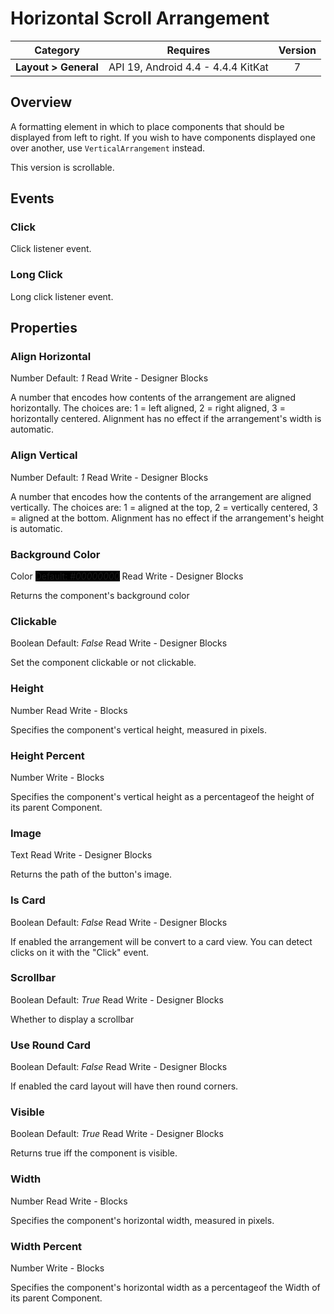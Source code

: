 # Horizontal Scroll Arrangement

| Category | Requires | Version |
|:--------:|:-------:|:--------:|
|**Layout > General**|<span class="chip chip-any">API 19, Android 4.4 - 4.4.4 KitKat</span>|<span class="chip chip-number">7</span>|

## Overview

A formatting element in which to place components that should be displayed from left to right. If you wish to have components displayed one over another, use `` VerticalArrangement `` instead.

This version is scrollable.

## Events

### Click

Click listener event.

<div class="block" ai2-block="event" not-rendered="true" value="%7B%22componentName%22:%20%22Horizontal%20Scroll%20Arrangement%22,%20%22name%22:%20%22Click%22,%20%22param%22:%20%5B%5D%7D"></div>

### Long Click

Long click listener event.

<div class="block" ai2-block="event" not-rendered="true" value="%7B%22componentName%22:%20%22Horizontal%20Scroll%20Arrangement%22,%20%22name%22:%20%22Long%20Click%22,%20%22param%22:%20%5B%5D%7D"></div>

## Properties

### Align Horizontal

<span style="user-select: none;"><span class="chip chip-number">Number</span>&#32;<span class="chip chip-number">Default: <i>1</i></span>&#32;&#32;&#32;&#32;&#32;&#32;&#32;&#32;&#32;&#32;<span class="chip chip-rw">Read</span>&#32;<span class="chip chip-rw">Write</span>&#32;-&#32;<span class="chip chip-bd">Designer</span>&#32;<span class="chip chip-bd">Blocks</span>&#32;</span>

A number that encodes how contents of the arrangement are aligned horizontally. The choices are: 1 = left aligned, 2 = right aligned, 3 = horizontally centered. Alignment has no effect if the arrangement's width is automatic.

<div class="block" ai2-block="property" not-rendered="true" value="%7B%22componentName%22:%20%22Horizontal%20Scroll%20Arrangement%22,%20%22name%22:%20%22Align%20Horizontal%22,%20%22getter%22:%20true%7D"></div>
<div class="block" ai2-block="property" not-rendered="true" value="%7B%22componentName%22:%20%22Horizontal%20Scroll%20Arrangement%22,%20%22name%22:%20%22Align%20Horizontal%22,%20%22getter%22:%20false%7D"></div>

### Align Vertical

<span style="user-select: none;"><span class="chip chip-number">Number</span>&#32;<span class="chip chip-number">Default: <i>1</i></span>&#32;&#32;&#32;&#32;&#32;&#32;&#32;&#32;&#32;&#32;<span class="chip chip-rw">Read</span>&#32;<span class="chip chip-rw">Write</span>&#32;-&#32;<span class="chip chip-bd">Designer</span>&#32;<span class="chip chip-bd">Blocks</span>&#32;</span>

A number that encodes how the contents of the arrangement are aligned vertically. The choices are: 1 = aligned at the top, 2 = vertically centered, 3 = aligned at the bottom. Alignment has no effect if the arrangement's height is automatic.

<div class="block" ai2-block="property" not-rendered="true" value="%7B%22componentName%22:%20%22Horizontal%20Scroll%20Arrangement%22,%20%22name%22:%20%22Align%20Vertical%22,%20%22getter%22:%20true%7D"></div>
<div class="block" ai2-block="property" not-rendered="true" value="%7B%22componentName%22:%20%22Horizontal%20Scroll%20Arrangement%22,%20%22name%22:%20%22Align%20Vertical%22,%20%22getter%22:%20false%7D"></div>

### Background Color

<span style="user-select: none;"><span class="chip chip-color">Color</span>&#32;<span class="chip chip-color" style="background-color: #000000;">Default: <i>#00000000</i></span>&#32;&#32;&#32;&#32;&#32;&#32;&#32;&#32;&#32;&#32;<span class="chip chip-rw">Read</span>&#32;<span class="chip chip-rw">Write</span>&#32;-&#32;<span class="chip chip-bd">Designer</span>&#32;<span class="chip chip-bd">Blocks</span>&#32;</span>

Returns the component's background color

<div class="block" ai2-block="property" not-rendered="true" value="%7B%22componentName%22:%20%22Horizontal%20Scroll%20Arrangement%22,%20%22name%22:%20%22Background%20Color%22,%20%22getter%22:%20true%7D"></div>
<div class="block" ai2-block="property" not-rendered="true" value="%7B%22componentName%22:%20%22Horizontal%20Scroll%20Arrangement%22,%20%22name%22:%20%22Background%20Color%22,%20%22getter%22:%20false%7D"></div>

### Clickable

<span style="user-select: none;"><span class="chip chip-boolean">Boolean</span>&#32;<span class="chip chip-boolean">Default: <i>False</i></span>&#32;&#32;&#32;&#32;&#32;&#32;&#32;&#32;&#32;&#32;<span class="chip chip-rw">Read</span>&#32;<span class="chip chip-rw">Write</span>&#32;-&#32;<span class="chip chip-bd">Designer</span>&#32;<span class="chip chip-bd">Blocks</span>&#32;</span>

Set the component clickable or not clickable.

<div class="block" ai2-block="property" not-rendered="true" value="%7B%22componentName%22:%20%22Horizontal%20Scroll%20Arrangement%22,%20%22name%22:%20%22Clickable%22,%20%22getter%22:%20true%7D"></div>
<div class="block" ai2-block="property" not-rendered="true" value="%7B%22componentName%22:%20%22Horizontal%20Scroll%20Arrangement%22,%20%22name%22:%20%22Clickable%22,%20%22getter%22:%20false%7D"></div>

### Height

<span style="user-select: none;"><span class="chip chip-number">Number</span>&#32;&#32;&#32;&#32;&#32;&#32;&#32;&#32;&#32;&#32;<span class="chip chip-rw">Read</span>&#32;<span class="chip chip-rw">Write</span>&#32;-&#32;<span class="chip chip-bd">Blocks</span>&#32;</span>

Specifies the component's vertical height, measured in pixels.

<div class="block" ai2-block="property" not-rendered="true" value="%7B%22componentName%22:%20%22Horizontal%20Scroll%20Arrangement%22,%20%22name%22:%20%22Height%22,%20%22getter%22:%20true%7D"></div>
<div class="block" ai2-block="property" not-rendered="true" value="%7B%22componentName%22:%20%22Horizontal%20Scroll%20Arrangement%22,%20%22name%22:%20%22Height%22,%20%22getter%22:%20false%7D"></div>

### Height Percent

<span style="user-select: none;"><span class="chip chip-number">Number</span>&#32;&#32;&#32;&#32;&#32;&#32;&#32;&#32;&#32;&#32;<span class="chip chip-rw">Write</span>&#32;-&#32;<span class="chip chip-bd">Blocks</span>&#32;</span>

Specifies the component's vertical height as a percentageof the height of its parent Component.

<div class="block" ai2-block="property" not-rendered="true" value="%7B%22componentName%22:%20%22Horizontal%20Scroll%20Arrangement%22,%20%22name%22:%20%22Height%20Percent%22,%20%22getter%22:%20false%7D"></div>

### Image

<span style="user-select: none;"><span class="chip chip-text">Text</span>&#32;&#32;&#32;&#32;&#32;&#32;&#32;&#32;&#32;&#32;<span class="chip chip-rw">Read</span>&#32;<span class="chip chip-rw">Write</span>&#32;-&#32;<span class="chip chip-bd">Designer</span>&#32;<span class="chip chip-bd">Blocks</span>&#32;</span>

Returns the path of the button's image.

<div class="block" ai2-block="property" not-rendered="true" value="%7B%22componentName%22:%20%22Horizontal%20Scroll%20Arrangement%22,%20%22name%22:%20%22Image%22,%20%22getter%22:%20true%7D"></div>
<div class="block" ai2-block="property" not-rendered="true" value="%7B%22componentName%22:%20%22Horizontal%20Scroll%20Arrangement%22,%20%22name%22:%20%22Image%22,%20%22getter%22:%20false%7D"></div>

### Is Card

<span style="user-select: none;"><span class="chip chip-boolean">Boolean</span>&#32;<span class="chip chip-boolean">Default: <i>False</i></span>&#32;&#32;&#32;&#32;&#32;&#32;&#32;&#32;&#32;&#32;<span class="chip chip-rw">Read</span>&#32;<span class="chip chip-rw">Write</span>&#32;-&#32;<span class="chip chip-bd">Designer</span>&#32;<span class="chip chip-bd">Blocks</span>&#32;</span>

If enabled the arrangement will be convert to a card view. You can detect clicks on it with the "Click" event.

<div class="block" ai2-block="property" not-rendered="true" value="%7B%22componentName%22:%20%22Horizontal%20Scroll%20Arrangement%22,%20%22name%22:%20%22Is%20Card%22,%20%22getter%22:%20true%7D"></div>
<div class="block" ai2-block="property" not-rendered="true" value="%7B%22componentName%22:%20%22Horizontal%20Scroll%20Arrangement%22,%20%22name%22:%20%22Is%20Card%22,%20%22getter%22:%20false%7D"></div>

### Scrollbar

<span style="user-select: none;"><span class="chip chip-boolean">Boolean</span>&#32;<span class="chip chip-boolean">Default: <i>True</i></span>&#32;&#32;&#32;&#32;&#32;&#32;&#32;&#32;&#32;&#32;<span class="chip chip-rw">Read</span>&#32;<span class="chip chip-rw">Write</span>&#32;-&#32;<span class="chip chip-bd">Designer</span>&#32;<span class="chip chip-bd">Blocks</span>&#32;</span>

Whether to display a scrollbar

<div class="block" ai2-block="property" not-rendered="true" value="%7B%22componentName%22:%20%22Horizontal%20Scroll%20Arrangement%22,%20%22name%22:%20%22Scrollbar%22,%20%22getter%22:%20true%7D"></div>
<div class="block" ai2-block="property" not-rendered="true" value="%7B%22componentName%22:%20%22Horizontal%20Scroll%20Arrangement%22,%20%22name%22:%20%22Scrollbar%22,%20%22getter%22:%20false%7D"></div>

### Use Round Card

<span style="user-select: none;"><span class="chip chip-boolean">Boolean</span>&#32;<span class="chip chip-boolean">Default: <i>False</i></span>&#32;&#32;&#32;&#32;&#32;&#32;&#32;&#32;&#32;&#32;<span class="chip chip-rw">Read</span>&#32;<span class="chip chip-rw">Write</span>&#32;-&#32;<span class="chip chip-bd">Designer</span>&#32;<span class="chip chip-bd">Blocks</span>&#32;</span>

If enabled the card layout will have then round corners.

<div class="block" ai2-block="property" not-rendered="true" value="%7B%22componentName%22:%20%22Horizontal%20Scroll%20Arrangement%22,%20%22name%22:%20%22Use%20Round%20Card%22,%20%22getter%22:%20true%7D"></div>
<div class="block" ai2-block="property" not-rendered="true" value="%7B%22componentName%22:%20%22Horizontal%20Scroll%20Arrangement%22,%20%22name%22:%20%22Use%20Round%20Card%22,%20%22getter%22:%20false%7D"></div>

### Visible

<span style="user-select: none;"><span class="chip chip-boolean">Boolean</span>&#32;<span class="chip chip-boolean">Default: <i>True</i></span>&#32;&#32;&#32;&#32;&#32;&#32;&#32;&#32;&#32;&#32;<span class="chip chip-rw">Read</span>&#32;<span class="chip chip-rw">Write</span>&#32;-&#32;<span class="chip chip-bd">Designer</span>&#32;<span class="chip chip-bd">Blocks</span>&#32;</span>

Returns true iff the component is visible.

<div class="block" ai2-block="property" not-rendered="true" value="%7B%22componentName%22:%20%22Horizontal%20Scroll%20Arrangement%22,%20%22name%22:%20%22Visible%22,%20%22getter%22:%20true%7D"></div>
<div class="block" ai2-block="property" not-rendered="true" value="%7B%22componentName%22:%20%22Horizontal%20Scroll%20Arrangement%22,%20%22name%22:%20%22Visible%22,%20%22getter%22:%20false%7D"></div>

### Width

<span style="user-select: none;"><span class="chip chip-number">Number</span>&#32;&#32;&#32;&#32;&#32;&#32;&#32;&#32;&#32;&#32;<span class="chip chip-rw">Read</span>&#32;<span class="chip chip-rw">Write</span>&#32;-&#32;<span class="chip chip-bd">Blocks</span>&#32;</span>

Specifies the component's horizontal width, measured in pixels.

<div class="block" ai2-block="property" not-rendered="true" value="%7B%22componentName%22:%20%22Horizontal%20Scroll%20Arrangement%22,%20%22name%22:%20%22Width%22,%20%22getter%22:%20true%7D"></div>
<div class="block" ai2-block="property" not-rendered="true" value="%7B%22componentName%22:%20%22Horizontal%20Scroll%20Arrangement%22,%20%22name%22:%20%22Width%22,%20%22getter%22:%20false%7D"></div>

### Width Percent

<span style="user-select: none;"><span class="chip chip-number">Number</span>&#32;&#32;&#32;&#32;&#32;&#32;&#32;&#32;&#32;&#32;<span class="chip chip-rw">Write</span>&#32;-&#32;<span class="chip chip-bd">Blocks</span>&#32;</span>

Specifies the component's horizontal width as a percentageof the Width of its parent Component.

<div class="block" ai2-block="property" not-rendered="true" value="%7B%22componentName%22:%20%22Horizontal%20Scroll%20Arrangement%22,%20%22name%22:%20%22Width%20Percent%22,%20%22getter%22:%20false%7D"></div>
